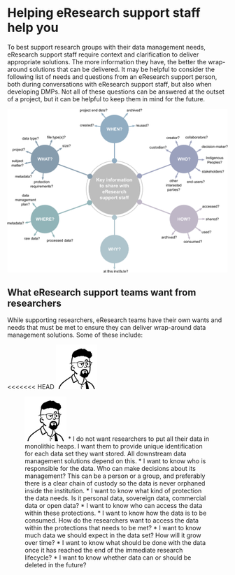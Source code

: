 # Helping eResearch support staff help you

To best support research groups with their data management needs, eResearch support staff require context and clarification to deliver appropriate solutions. The more information they have, the better the wrap-around solutions that can be delivered. It may be helpful to consider the following list of needs and questions from an eResearch support person, both during conversations with eResearch support staff, but also when developing DMPs. Not all of these questions can be answered at the outset of a project, but it can be helpful to keep them in mind for the future.

![The who, what, when, where, why, and how of data management](../figures/5Ws-eResearch-support-draft-v1.png)

## What eResearch support teams want from researchers

While supporting researchers, eResearch teams have their own wants and needs that must be met to ensure they can deliver wrap-around data management solutions. Some of these include:

<<<<<<< HEAD
<img src="../figures/Darryl-headshot.png" alt="" id="darryl"/>

<figure class="l left"><img src="../figures/Darryl-headshot.png" alt="Headshot of eResearch manager Darryl">
* I do not want researchers to put all their data in monolithic heaps. I want them to provide unique identification for each data set they want stored. All downstream data management solutions depend on this.
* I want to know who is responsible for the data. Who can make decisions about its management?  This can be a person or a group, and preferably there is a clear chain of custody so the data is never orphaned inside the institution.
* I want to know what kind of protection the data needs. Is it personal data, sovereign data, commercial data or open data?
* I want to know who can access the data within these protections.
* I want to know how the data is to be consumed. How do the researchers want to access the data within the protections that needs to be met?
* I want to know much data we should expect in the data set? How will it grow over time?
* I want to know what should be done with the data once it has reached the end of the immediate research lifecycle? 
* I want to know whether data can or should be deleted in the future?
